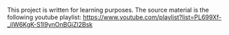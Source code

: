 This project is written for learning purposes. 
The source material is the following youtube playlist: https://www.youtube.com/playlist?list=PL699Xf-_ilW6KgK-S1l9ynOnBGiZl2Bsk
